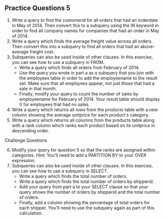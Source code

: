 ## Practice Questions 5

1. Write a query to find the customerid for all orders that had an orderdate in May of 2014. Then convert this to a subquery using the IN keyword in order to find all company names for companies that had an order in May of 2014.
2. Write a query which finds the average freight value across all orders. Then convert this into a subquery to find all orders that had an above-average freight cost.
3. Subqueries can also be used inside of other clauses. In this exercise, you can see how to use a subquery in FROM.
    - Write a query which finds all orders from February of 2014.
    - Use the query you wrote in part a as a subquery that you join with the employees table in order to add the employeename to the result set. Make sure that all employees appear, not just those that had a sale in that month.
    - Finally, modify your query to count the number of sales by employeename for February of 2014. Your result table should display 0 for employees that had no sales.
4. Write a query which returns all rows from the products table with a new column showing the average unitprice for each product's category.
5. Write a query which returns all columns from the products table along with a rank column which ranks each product based on its unitprice in descending order.

Challenge Questions

6. Modify your query for question 5 so that the ranks are assigned within categories. Hint: You'll need to add a PARTITION BY to your OVER expression.
7. Subqueries can also be used inside of other clauses. In this exercise, you can see how to use a subquery in SELECT.
    - Write a query which finds the total number of orders.
    - Write a query which finds the total number of orders by shipperid.
    - Add your query from part a to your SELECT clause so that your query shows the number of orders by shipperid and the total number of orders.
    - Finally, add a column showing the percentage of total orders for each shipper. You'll need to use the subquery again as part of this calculation.
